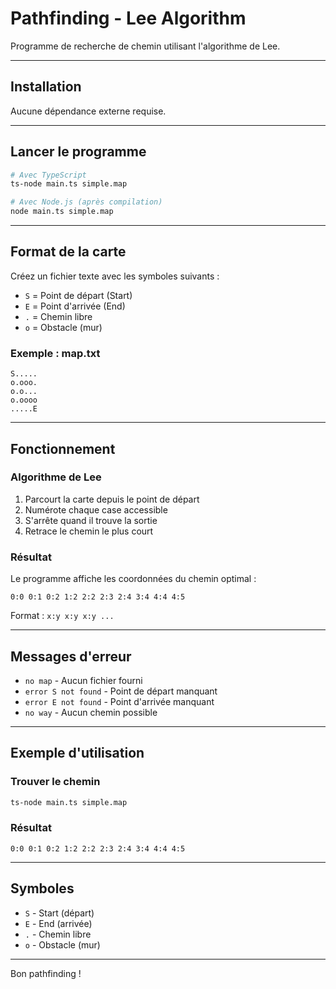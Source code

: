 # Pathfinding - Lee Algorithm

Programme de recherche de chemin utilisant l'algorithme de Lee.

---

## Installation

Aucune dépendance externe requise.

---

## Lancer le programme

```bash
# Avec TypeScript
ts-node main.ts simple.map

# Avec Node.js (après compilation)
node main.ts simple.map
```

---

## Format de la carte

Créez un fichier texte avec les symboles suivants :

- `S` = Point de départ (Start)
- `E` = Point d'arrivée (End)
- `.` = Chemin libre
- `o` = Obstacle (mur)

### Exemple : map.txt

```
S.....
o.ooo.
o.o...
o.oooo
.....E
```

---

## Fonctionnement

### Algorithme de Lee

1. Parcourt la carte depuis le point de départ
2. Numérote chaque case accessible
3. S'arrête quand il trouve la sortie
4. Retrace le chemin le plus court

### Résultat

Le programme affiche les coordonnées du chemin optimal :

```
0:0 0:1 0:2 1:2 2:2 2:3 2:4 3:4 4:4 4:5
```

Format : `x:y x:y x:y ...`

---

## Messages d'erreur

- `no map` - Aucun fichier fourni
- `error S not found` - Point de départ manquant
- `error E not found` - Point d'arrivée manquant
- `no way` - Aucun chemin possible

---

## Exemple d'utilisation

### Trouver le chemin

```bash
ts-node main.ts simple.map
```

### Résultat

```
0:0 0:1 0:2 1:2 2:2 2:3 2:4 3:4 4:4 4:5
```

---

## Symboles

- `S` - Start (départ)
- `E` - End (arrivée)
- `.` - Chemin libre
- `o` - Obstacle (mur)

---

Bon pathfinding !
